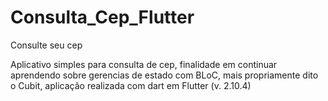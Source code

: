 # Consulta_Cep_Flutter
Consulte seu cep

Aplicativo simples para consulta de cep, finalidade em continuar aprendendo sobre gerencias de estado com BLoC, mais propriamente dito o Cubit, aplicação realizada com dart em Flutter (v. 2.10.4)
